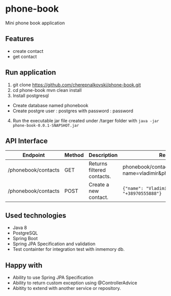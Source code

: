 # phone-book

Mini phone book application

## Features
- create contact 
- get contact

## Run application

1. git clone https://github.com/cherepnalkovski/phone-book.git
2. cd phone-book 
   mvn clean install
3. Install postgresql
  - Create database named phonebook
  - Create postgre user : postgres with password : password
4. Run the executable jar file created under /targer folder with `java -jar phone-book-0.0.1-SNAPSHOT.jar`


## API Interface

| Endpoint        | Method | Description                 | Request Example                                                               | Response Example                                                                      |
|-----------------|--------|-----------------------------|-------------------------------------------------------------------------------|---------------------------------------------------------------------------------------|
| /phonebook/contacts   | GET    | Returns filtered contacts.       | phonebook/contacts?name=vladimir&phoneNumber=+38970123456                                                                          | `[{"id": 1,"firstName": "Vladimir","phoneNumber": "+38970555888"}]`                                   |
| /phonebook/contacts   | POST   | Create a new contact.       | `{"name": "Vladimir", "phoneNumber": "+38970555888"}` | `{"id": 1,"firstName": "Vladimir","phoneNumber": "+38970555888"}` |

## Used technologies
* Java 8
* PostgreSQL
* Spring Boot
* Spring JPA Specification and validation
* Test containter for integration test with inmemory db.

## Happy with
* Ability to use Spring JPA Specification
* Ability to return custom exception using @ControllerAdvice
* Abitity to extend with another service or repository.

